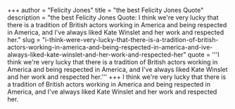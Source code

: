 +++
author = "Felicity Jones"
title = "the best Felicity Jones Quote"
description = "the best Felicity Jones Quote: I think we're very lucky that there is a tradition of British actors working in America and being respected in America, and I've always liked Kate Winslet and her work and respected her."
slug = "i-think-were-very-lucky-that-there-is-a-tradition-of-british-actors-working-in-america-and-being-respected-in-america-and-ive-always-liked-kate-winslet-and-her-work-and-respected-her"
quote = '''I think we're very lucky that there is a tradition of British actors working in America and being respected in America, and I've always liked Kate Winslet and her work and respected her.'''
+++
I think we're very lucky that there is a tradition of British actors working in America and being respected in America, and I've always liked Kate Winslet and her work and respected her.
